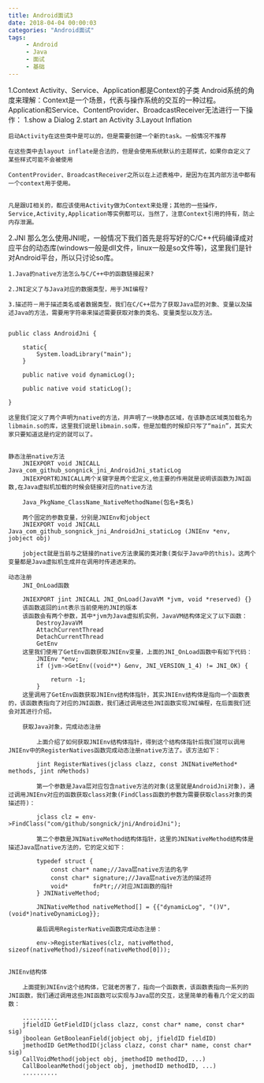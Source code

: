 ```yaml
---
title: Android面试3
date: 2018-04-04 00:00:03
categories: "Android面试"
tags:
     - Android
     - Java
     - 面试
     - 基础
---
```

1.Context
	Activity、Service、Application都是Context的子类
	Android系统的角度来理解：Context是一个场景，代表与操作系统的交互的一种过程。
	Application和Service、ContentProvider、BroadcastReceiver无法进行一下操作：
	1.show a Dialog
	2.start an Activity
	3.Layout Inflation

	启动Activity在这些类中是可以的，但是需要创建一个新的task。一般情况不推荐

	在这些类中去layout inflate是合法的，但是会使用系统默认的主题样式，如果你自定义了某些样式可能不会被使用

	ContentProvider、BroadcastReceiver之所以在上述表格中，是因为在其内部方法中都有一个context用于使用。


	凡是跟UI相关的，都应该使用Activity做为Context来处理；其他的一些操作，Service,Activity,Application等实例都可以，当然了，注意Context引用的持有，防止内存泄漏。

2.JNI
	那么怎么使用JNI呢，一般情况下我们首先是将写好的C/C++代码编译成对应平台的动态库(windows一般是dll文件，linux一般是so文件等)，这里我们是针对Android平台，所以只讨论so库。

	1.Java的native方法怎么与C/C++中的函数链接起来?

	2.JNI定义了与Java对应的数据类型，用于JNI编程?

	3.描述符－用于描述类名或者数据类型，我们在C/C++层为了获取Java层的对象、变量以及描述Java的方法，需要用字符串来描述需要获取对象的类名、变量类型以及方法。


	public class AndroidJni {

	    static{
	        System.loadLibrary("main");
	    }

	    public native void dynamicLog();

	    public native void staticLog();

	}

	这里我们定义了两个声明为native的方法，并声明了一块静态区域，在该静态区域类加载名为libmain.so的库，这里我们说是libmain.so库，但是加载的时候却只写了“main”，其实大家只要知道这是约定的就可以了。


	静态注册native方法
		JNIEXPORT void JNICALL Java_com_github_songnick_jni_AndroidJni_staticLog 
		JNIEXPORT和JNICALL两个关键字是两个宏定义,他主要的作用就是说明该函数为JNI函数,在Java虚拟机加载的时候会链接对应的native方法

		Java_PkgName_ClassName_NativeMethodName(包名+类名)

		两个固定的参数变量，分别是JNIEnv和jobject
		JNIEXPORT void JNICALL Java_com_github_songnick_jni_AndroidJni_staticLog (JNIEnv *env, jobject obj)

		jobject就是当前与之链接的native方法隶属的类对象(类似于Java中的this)。这两个变量都是Java虚拟机生成并在调用时传递进来的。

	动态注册
		JNI_OnLoad函数

		JNIEXPORT jint JNICALL JNI_OnLoad(JavaVM *jvm, void *reserved) {}
		该函数返回的int表示当前使用的JNI的版本
		该函数会有两个参数，其中*jvm为Java虚拟机实例，JavaVM结构体定义了以下函数：
			DestroyJavaVM
			AttachCurrentThread
			DetachCurrentThread
			GetEnv
		这里我们使用了GetEnv函数获取JNIEnv变量，上面的JNI_OnLoad函数中有如下代码：
			JNIEnv *env;
			if (jvm->GetEnv((void**) &env, JNI_VERSION_1_4) != JNI_OK) {

			    return -1;
			}
		这里调用了GetEnv函数获取JNIEnv结构体指针，其实JNIEnv结构体是指向一个函数表的，该函数表指向了对应的JNI函数，我们通过调用这些JNI函数实现JNI编程，在后面我们还会对其进行介绍。

		获取Java对象，完成动态注册

			上面介绍了如何获取JNIEnv结构体指针，得到这个结构体指针后我们就可以调用JNIEnv中的RegisterNatives函数完成动态注册native方法了。该方法如下：

			jint RegisterNatives(jclass clazz, const JNINativeMethod* methods, jint nMethods)

			第一个参数是Java层对应包含native方法的对象(这里就是AndroidJni对象)，通过调用JNIEnv对应的函数获取class对象(FindClass函数的参数为需要获取class对象的类描述符)：

			jclass clz = env->FindClass("com/github/songnick/jni/AndroidJni");

			第二个参数是JNINativeMethod结构体指针，这里的JNINativeMethod结构体是描述Java层native方法的，它的定义如下：

			typedef struct {
			    const char* name;//Java层native方法的名字
			    const char* signature;//Java层native方法的描述符
			    void*       fnPtr;//对应JNI函数的指针
			} JNINativeMethod;

			JNINativeMethod nativeMethod[] = {{"dynamicLog", "()V", (void*)nativeDynamicLog}};

			最后调用RegisterNative函数完成动态注册：

			env->RegisterNatives(clz, nativeMethod, sizeof(nativeMethod)/sizeof(nativeMethod[0]));


	JNIEnv结构体

		上面提到JNIEnv这个结构体，它就老厉害了，指向一个函数表，该函数表指向一系列的JNI函数，我们通过调用这些JNI函数可以实现与Java层的交互，这里简单的看看几个定义的函数：

		..........
		jfieldID GetFieldID(jclass clazz, const char* name, const char* sig)
		jboolean GetBooleanField(jobject obj, jfieldID fieldID)
		jmethodID GetMethodID(jclass clazz, const char* name, const char* sig)
		CallVoidMethod(jobject obj, jmethodID methodID, ...)
		CallBooleanMethod(jobject obj, jmethodID methodID, ...)
		..........


